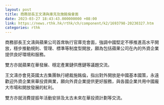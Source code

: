 ```yaml
---
layout: post
title: 商務部長王文濤與庫克及施銘倫會面
date: 2023-03-27 18:43:43.000000000 +08:00
link: https://news.rthk.hk/rthk/ch/component/k2/1693798-20230327.htm
categories: rthk
---
```


商務部長王文濤與蘋果公司首席執行官庫克會面，強調中國堅定不移推進高水平開放，穩步推動規則、管理、標準等制度型開放，願為包括蘋果公司在內的外資企業提供良好環境和服務。

雙方亦就蘋果在華發展、穩定產業鏈供應鏈等議題交流。

王文濤亦會見英國太古集團執行總裁施銘倫，指出對外開放是中國基本國策，永遠歡迎外資企業來華投資興業，願向外資企業提供更好服務，與各國企業共用中國龐大市場和開放發展的紅利。

雙方亦就消費提振年活動安排及太古未來在華投資計劃等交流。
